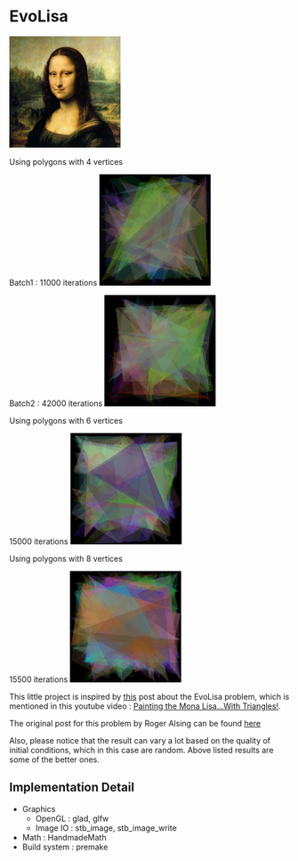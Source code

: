 # EvoLisa

![reference](/assets/mona-200.bmp)

Using polygons with 4 vertices

Batch1 : 11000 iterations
![result](/gif/evolisa_v4.gif)

Batch2 : 42000 iterations
![result](/gif/evolisa_v4_b2.gif)

Using polygons with 6 vertices

15000 iterations
![result](/gif/evolisa_v6.gif)

Using polygons with 8 vertices

15500 iterations
![result](/gif/evolisa_v8.gif)

This little project is inspired by [this](https://users.cg.tuwien.ac.at/zsolnai/gfx/mona_lisa_parallel_genetic_algorithm/) post about the EvoLisa problem, which is mentioned in this youtube video : [Painting the Mona Lisa...With Triangles!](https://www.youtube.com/watch?v=JmVQJg-glYA).

The original post for this problem by Roger Alsing can be found [here](https://rogerjohansson.blog/2008/12/07/genetic-programming-evolution-of-mona-lisa/)

Also, please notice that the result can vary a lot based on the quality of initial conditions, which in this case are random. Above listed results are some of the better ones.

## Implementation Detail

* Graphics
    * OpenGL : glad, glfw
    * Image IO : stb_image, stb_image_write
* Math : HandmadeMath
* Build system : premake

